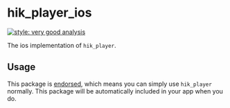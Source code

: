 # hik_player_ios

[![style: very good analysis][very_good_analysis_badge]][very_good_analysis_link]

The ios implementation of `hik_player`.

## Usage

This package is [endorsed][endorsed_link], which means you can simply use `hik_player`
normally. This package will be automatically included in your app when you do.

[endorsed_link]: https://flutter.dev/docs/development/packages-and-plugins/developing-packages#endorsed-federated-plugin
[very_good_analysis_badge]: https://img.shields.io/badge/style-very_good_analysis-B22C89.svg
[very_good_analysis_link]: https://pub.dev/packages/very_good_analysis